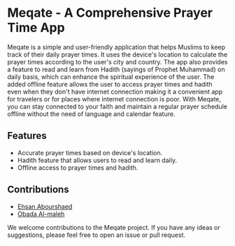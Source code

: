 # Meqate - A Comprehensive Prayer Time App
Meqate is a simple and user-friendly application that helps Muslims to keep track of their daily prayer times. It uses the device's location to calculate the prayer times according to the user's city and country. The app also provides a feature to read and learn from Hadith (sayings of Prophet Muhammad) on daily basis, which can enhance the spiritual experience of the user. The added offline feature allows the user to access prayer times and hadith even when they don't have internet connection making it a convenient app for travelers or for places where internet connection is poor. With Meqate, you can stay connected to your faith and maintain a regular prayer schedule offline without the need of language and calendar feature.

## Features
- Accurate prayer times based on device's location.
- Hadith feature that allows users to read and learn daily.
- Offline access to prayer times and hadith.


## Contributions
- [Ehsan Abourshaed](https://github.com/ehsankkk1)
- [Obada Al-maleh](https://github.com/Obaa10)

We welcome contributions to the Meqate project. If you have any ideas or suggestions, please feel free to open an issue or pull request.
